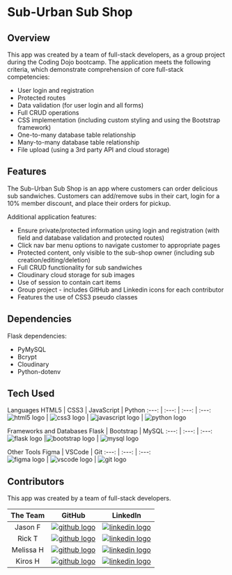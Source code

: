 # Sub-Urban Sub Shop

## Overview
This app was created by a team of full-stack developers, as a group project during the Coding Dojo bootcamp. The application meets the following criteria, which demonstrate comprehension of core full-stack competencies:
* User login and registration
* Protected routes
* Data validation (for user login and all forms)
* Full CRUD operations
* CSS implementation (including custom styling and using the Bootstrap framework)
* One-to-many database table relationship
* Many-to-many database table relationship
* File upload (using a 3rd party API and cloud storage)


## Features
The Sub-Urban Sub Shop is an app where customers can order delicious sub sandwiches. Customers can add/remove subs in their cart, login for a 10% member discount, and place their orders for pickup.

Additional application features:

* Ensure private/protected information using login and registration (with field and database validation and protected routes)
* Click nav bar menu options to navigate customer to appropriate pages
* Protected content, only visible to the sub-shop owner (including sub creation/editing/deletion)
* Full CRUD functionality for sub sandwiches
* Cloudinary cloud storage for sub images
* Use of session to contain cart items
* Group project - includes GitHub and Linkedin icons for each contributor
* Features the use of CSS3 pseudo classes



## Dependencies
Flask dependencies:

* PyMySQL
* Bcrypt
* Cloudinary
* Python-dotenv


## Tech Used

Languages
HTML5 |  CSS3  | JavaScript  | Python
:---:  |  :---:  |  :---:  |  :---:
![html5 logo](https://skillicons.dev/icons?i=html "HTML5 logo")  | ![css3 logo](https://skillicons.dev/icons?i=css "CSS3 logo") | ![javascript logo](https://skillicons.dev/icons?i=js "JavaScript logo") | ![python logo](https://skillicons.dev/icons?i=py "Python logo") 

Frameworks and Databases
Flask  | Bootstrap  | MySQL
:---:  |  :---:  |  :---:  
![flask logo](https://skillicons.dev/icons?i=flask "Flask logo") |![bootstrap logo](https://skillicons.dev/icons?i=bootstrap "Bootstrap logo")  |  ![mysql logo](https://skillicons.dev/icons?i=mysql "MySQL logo")

Other Tools
Figma |  VSCode  |  Git
:---:  |  :---:  |  :---:  
![figma logo](https://skillicons.dev/icons?i=figma "Figma logo")  | ![vscode logo](https://skillicons.dev/icons?i=vscode "VSCode logo") |  ![git logo](https://skillicons.dev/icons?i=git "Git logo") 


## Contributors
This app was created by a team of full-stack developers.

The Team |  GitHub  | LinkedIn
:---:  |  :---:  |  :---:
Jason F  |  [![github logo](https://skillicons.dev/icons?i=github "Jason's GitHub")](https://github.com/JFerr1997)  |   [![linkedin logo](https://skillicons.dev/icons?i=linkedin "Jason's LinkedIn")](https://www.linkedin.com/in/jason-ferraraccio/)
Rick T  |  [![github logo](https://skillicons.dev/icons?i=github "Rick's GitHub")](https://github.com/RTUNSTALLjr)  |   [![linkedin logo](https://skillicons.dev/icons?i=linkedin "Rick's LinkedIn")](https://www.linkedin.com/in/richard-tunstall-05671945/)
Melissa H  |  [![github logo](https://skillicons.dev/icons?i=github "Melissa's GitHub")](https://github.com/mmhernandez)  |   [![linkedin logo](https://skillicons.dev/icons?i=linkedin "Melissa's LinkedIn")](https://www.linkedin.com/in/melissa-dangelo-hernandez/)
Kiros H  |  [![github logo](https://skillicons.dev/icons?i=github "Kiros's GitHub")](https://github.com/Key12-max)  |   [![linkedin logo](https://skillicons.dev/icons?i=linkedin "Kiros's LinkedIn")](https://www.linkedin.com/in/kiros-haftu-6bb950159/)